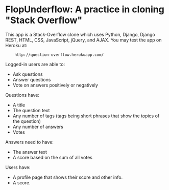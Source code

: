 # FlopUnderflow: A practice in cloning "Stack Overflow"

This app is a Stack-Overflow clone which uses Python, Django, Django REST, HTML,
 CSS, JavaScript, jQuery, and AJAX.  You may test the app on Heroku at:

        http://question-overflow.herokuapp.com/

Logged-in users are able to:

  * Ask questions
  * Answer questions
  * Vote on answers positively or negatively

Questions have:

  * A title
  * The question text
  * Any number of tags (tags being short phrases that show the topics of the question)
  * Any number of answers
  * Votes

Answers need to have:

  * The answer text
  * A score based on the sum of all votes

Users have:

  * A profile page that shows their score and other info.
  * A score.
